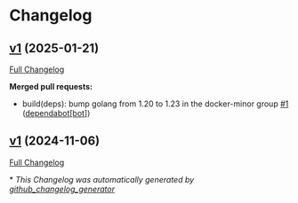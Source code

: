 # Changelog

## [v1](https://github.com/somaz94/env-output-setter/tree/v1) (2025-01-21)

[Full Changelog](https://github.com/somaz94/env-output-setter/compare/v1...v1)

**Merged pull requests:**

- build\(deps\): bump golang from 1.20 to 1.23 in the docker-minor group [\#1](https://github.com/somaz94/env-output-setter/pull/1) ([dependabot[bot]](https://github.com/apps/dependabot))

## [v1](https://github.com/somaz94/env-output-setter/tree/v1) (2024-11-06)

[Full Changelog](https://github.com/somaz94/env-output-setter/compare/abab0ef25ededf0a967c0f5ad560df50e151a6c3...v1)



\* *This Changelog was automatically generated by [github_changelog_generator](https://github.com/github-changelog-generator/github-changelog-generator)*
